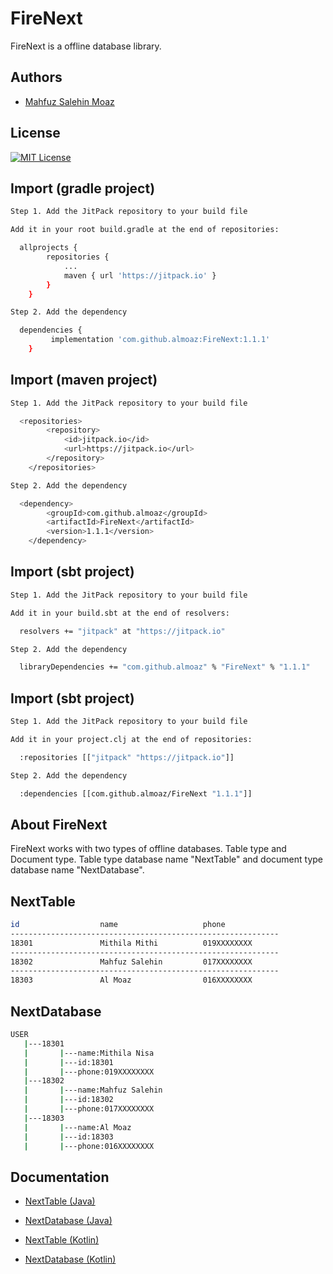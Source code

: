 # FireNext 

FireNext is a offline database library.


## Authors

- [Mahfuz Salehin Moaz](https://www.github.com/almoaz)


## License
[![MIT License](https://img.shields.io/badge/License-MIT-green.svg)](https://github.com/almoaz/FireNext/blob/master/LICENSE)




## Import (gradle project)

```bash
Step 1. Add the JitPack repository to your build file

Add it in your root build.gradle at the end of repositories:

  allprojects {
		repositories {
			...
			maven { url 'https://jitpack.io' }
		}
	}

Step 2. Add the dependency

  dependencies {
	     implementation 'com.github.almoaz:FireNext:1.1.1'
	}

```

## Import (maven project)

```bash
Step 1. Add the JitPack repository to your build file

  <repositories>
		<repository>
		    <id>jitpack.io</id>
		    <url>https://jitpack.io</url>
		</repository>
	</repositories>

Step 2. Add the dependency

  <dependency>
	    <groupId>com.github.almoaz</groupId>
	    <artifactId>FireNext</artifactId>
	    <version>1.1.1</version>
	</dependency>

```

## Import (sbt project)

```bash
Step 1. Add the JitPack repository to your build file

Add it in your build.sbt at the end of resolvers:

  resolvers += "jitpack" at "https://jitpack.io"

Step 2. Add the dependency

  libraryDependencies += "com.github.almoaz" % "FireNext" % "1.1.1"	

```
## Import (sbt project)

```bash
Step 1. Add the JitPack repository to your build file

Add it in your project.clj at the end of repositories:

  :repositories [["jitpack" "https://jitpack.io"]]

Step 2. Add the dependency

  :dependencies [[com.github.almoaz/FireNext "1.1.1"]]	

```
    
    
## About FireNext

FireNext works with two types of offline databases. Table type and Document type. Table type database name "NextTable" and document type database name "NextDatabase".

## NextTable

```bash
id                  name                   phone 
------------------------------------------------------------
18301               Mithila Mithi          019XXXXXXXX
------------------------------------------------------------
18302               Mahfuz Salehin         017XXXXXXXX
------------------------------------------------------------
18303               Al Moaz                016XXXXXXXX

```

## NextDatabase

```bash
USER
   |---18301
   |       |---name:Mithila Nisa
   |       |---id:18301
   |       |---phone:019XXXXXXXX
   |---18302
   |       |---name:Mahfuz Salehin
   |       |---id:18302
   |       |---phone:017XXXXXXXX
   |---18303
   |       |---name:Al Moaz
   |       |---id:18303
   |       |---phone:016XXXXXXXX

```


## Documentation

- [NextTable (Java)](https://github.com/almoaz/FireNext/blob/master/NextTable.md)
- [NextDatabase (Java)](https://github.com/almoaz/FireNext/blob/master/NextDatabase.md)


- [NextTable (Kotlin)](https://github.com/almoaz/FireNext/blob/master/NextTable(kt).md)
- [NextDatabase (Kotlin)](https://github.com/almoaz/FireNext/blob/master/NextDatabase(kt).md)

